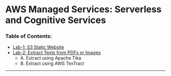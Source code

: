 # AWS Managed Services: Serverless and Cognitive Services

### Table of Contents:
<!-- TOC -->
- [Lab-1: S3 Static Website](s3-static-site)
- [Lab-2: Extract Texts from PDFs or Images](extractors/)
    - A. Extract using Apache Tika 
    - B. Extract using AWS TexTract
---

